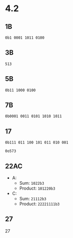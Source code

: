 # 4.2
## 1B
`0b1 0001 1011 0100`
## 3B
`513`
## 5B
`0b11 1000 0100`
## 7B
`0b0001 0011 0101 1010 1011`
## 17
`0b111 011 100 101 011 010 001`

`0o573`
## 22AC
- A:
    - Sum: `1022b3`
    - Product: `101220b3`
- C:
    - Sum: `21112b3`
    - Product: `22221111b3`
## 27
27